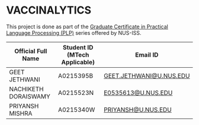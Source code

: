 # VACCINALYTICS
This project is done as part of the [Graduate Certificate in Practical Language Processing (PLP)](https://www.iss.nus.edu.sg/stackable-certificate-programmes/intelligent-systems) series offered by NUS-ISS.


| Official Full Name | Student ID (MTech Applicable) | Email ID |
| ------------------ | ------------------------------ |----------|
| GEET JETHWANI | A0215395B | GEET.JETHWANI@U.NUS.EDU |
| NACHIKETH DORAISWAMY | A0215523N | E0535613@U.NUS.EDU |
| PRIYANSH MISHRA | A0215340W | PRIYANSH@U.NUS.EDU |
